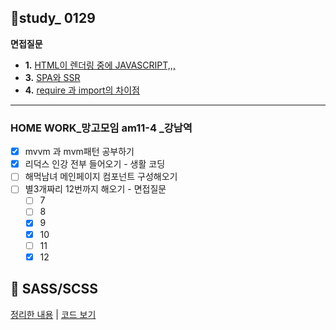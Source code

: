 ## 👥study_ 0129
**면접질문**
- **1.**  [HTML이 렌더링 중에 JAVASCRIPT,,,](https://github.com/gay0ung/TIL/blob/master/2021/01_JANUARY/0123.md)
- **3.** [SPA와 SSR](https://github.com/gay0ung/TIL/blob/master/2021/01_JANUARY/0125.md)
-  **4.** [require 과 import의 차이점](https://velog.io/@gay0ung/require-import)
---
### HOME WORK_망고모임 am11-4 _강남역
 - [X]  mvvm 과 mvm패턴 공부하기
- [x] 리덕스 인강 전부 들어오기 - 생활 코딩
- [ ] 해먹남녀 메인페이지 컴포넌트 구성해오기
- [ ] 별3개짜리 12번까지 해오기 - 면접질문
	- [ ] 7
	- [ ] 8
	- [x] 9
	- [x] 10
	- [ ] 11
	- [X] 12 

##  🔴 SASS/SCSS

[정리한 내용](https://velog.io/@gay0ung/SASSSCSS) | [코드 보기](https://github.com/gay0ung/TIL_note/tree/master/FLEX&GRID/SCSS/src/scss)

